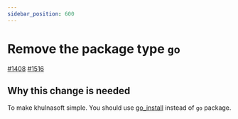 ```yaml
---
sidebar_position: 600
---
```


# Remove the package type `go`

[#1408](https://github.com/khulnasoftproj/khulnasoft/issues/1408) [#1516](https://github.com/khulnasoftproj/khulnasoft/pull/1516)

## Why this change is needed

To make khulnasoft simple.
You should use [go_install](https://khulnasoftproj.github.io/docs/reference/registry-config/go-install-package) instead of `go` package.
